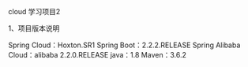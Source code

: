 cloud 学习项目2

1、项目版本说明

Spring Cloud：Hoxton.SR1
Spring Boot：2.2.2.RELEASE
Spring Alibaba Cloud：alibaba 2.2.0.RELEASE
java：1.8
Maven：3.6.2